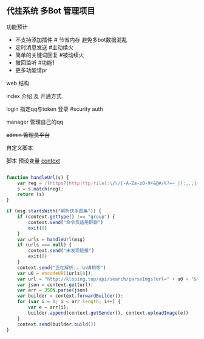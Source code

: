 ## 代挂系统 多Bot 管理项目

功能预计

- 不支持添加插件 # 节省内存 避免多bot数据混乱
- 定时消息发送 #主动续火
- 简单的关键词回复 #被动续火
- 撤回监听 #功能1
- 更多功能请pr

web 结构

index 介绍 及 开通方式

login 指定qq与token 登录 #scurity auth

manager 管理自己的qq

~~admin 管理员平台~~


自定义脚本

脚本 预设变量 [context](src/main/java/io/github/gdpl2112/dg_bot/service/script/ScriptContext.java)

```javascript

function handleUrl(s) {
    var reg = /(https?|http|ftp|file):\/\/[-A-Za-z0-9+&@#/%?=~_|!:,.;]+[-A-Za-z0-9+&@#/%=~_|]/g;
    s = s.match(reg);
    return (s)
}

if (msg.startsWith("解析快手图集")) {
    if (context.getType() !== "group") {
        context.send("命令仅适用群聊")
        exit(0)
    }
    var urls = handleUrl(msg)
    if (urls === null) {
        context.send("未发现链接")
        exit(0)
    }
    context.send("正在解析...\n请稍等")
    var u0 = encodeURI(urls[0]);
    var url = "http://kloping.top/api/search/parseImgs?url=" + u0 + "&type=ks"
    var json = context.get(url);
    var arr = JSON.parse(json)
    var builder = context.forwardBuilder();
    for (var i = 0; i < arr.length; i++) {
        var e = arr[i];
        builder.append(context.getSender(), context.uploadImage(e))
    }
    context.send(builder.build())
}


```